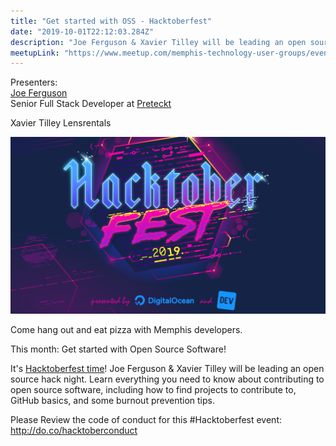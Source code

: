 ```yaml
---
title: "Get started with OSS - Hacktoberfest"
date: "2019-10-01T22:12:03.284Z"
description: "Joe Ferguson & Xavier Tilley will be leading an open source hack night. Learn everything you need to know about contributing to open source software, including how to find projects to contribute to, GitHub basics, and some burnout prevention tips."
meetupLink: "https://www.meetup.com/memphis-technology-user-groups/events/hxxpfqyznbcb/"
---
```


Presenters:  
[Joe Ferguson](https://joeferguson.me/)  
Senior Full Stack Developer at [Preteckt](https://www.preteckt.com/)

Xavier Tilley
Lensrentals

![HackMemphis](./2019-10-01-hacktoberfest.png)

Come hang out and eat pizza with Memphis developers.

This month: Get started with Open Source Software!

It's [Hacktoberfest time](https://hacktoberfest.digitalocean.com)! Joe Ferguson & Xavier Tilley will be leading an open source hack night. Learn everything you need to know about contributing to open source software, including how to find projects to contribute to, GitHub basics, and some burnout prevention tips.

Please Review the code of conduct for this #Hacktoberfest event: http://do.co/hacktoberconduct
